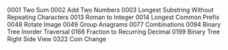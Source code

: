 0001 Two Sum
0002 Add Two Numbers
0003 Longest Substring Without Repeating Characters
0013 Roman to Integer
0014 Longest Common Prefix
0048 Rotate Image
0049 Group Anagrams
0077 Combinations
0094 Binary Tree Inorder Traversal
0166 Fraction to Recurring Decimal
0199 Binary Tree Right Side View
0322 Coin Change
